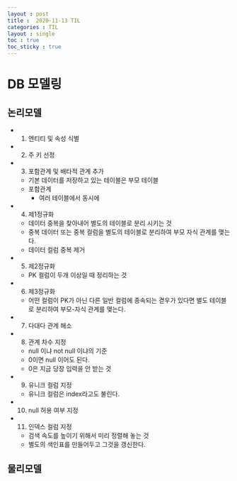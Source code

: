 ```yaml
---
layout : post
title :  2020-11-13 TIL
categories : TIL
layout : single
toc : true 
toc_sticky : true
---
```


# DB 모델링

## 논리모델
- 01) 엔티티 및 속성 식별
- 02) 주 키 선정
- 03) 포함관계 및 배타적 관계 추가
    - 기본 데이터를 저장하고 있는 테이블은 부모 테이블
    - 포함관계
        - 여러 테이블에서 동시에 
- 04) 제1정규화
    - 데이터 중복을 찾아내어 별도의 테이블로 분리 시키는 것
    - 중복 데이터 또는 중복 컬럼을 별도의 테이블로 분리하여 부모 자식 관계를 맺는다.
    - 데이터 컬럼 중복 제거
- 05) 제2정규화
    - PK 컬럼이 두개 이상일 때 정리하는 것
- 06) 제3정규화
    - 어떤 컬럼이 PK가 아닌 다른 일반 컬럼에 종속되는 겯우가 있다면 별도 테이블로 분리하여 부모-자식 관계를 맺는다.
- 07) 다대다 관계 해소
- 08) 관계 차수 지정
    - null 이냐 not null 이냐의 기준
    - 0이면 null 이어도 된다.
    - 0은 지금 당장 입력을 안 받는 것
- 09) 유니크 컬럼 지정
    - 유니크 컬럼은 index라고도 불린다.
- 10) null 허용 여부 지정
- 11) 인덱스 컬럼 지정 
    - 검색 속도를 높이기 위해서 미리 정렬해 놓는 것
    - 별도의 색인표를 만들어두고 그것을 갱신한다.

## 물리모델

